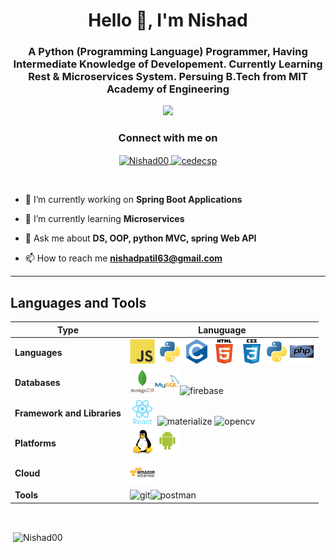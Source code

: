 <h1 align="center">Hello 👋, I'm Nishad</h1>

<h3 align="center">A Python (Programming Language) Programmer, Having Intermediate Knowledge of Developement. Currently Learning Rest &  Microservices System. Persuing B.Tech from MIT Academy of Engineering</h3>

<p align='center'>
  <a href="#"><img src="https://badges.pufler.dev/visits/Nishad00/Nishad00"></a>
</p>

<h3 align="center">Connect with me on</h3>
<p align="center">
  <a href="https://www.linkedin.com/in/nishad-patil-964631167/" target="blank">
    <img align="center" src="https://cdn.jsdelivr.net/npm/simple-icons@3.0.1/icons/linkedin.svg"     alt="Nishad00" height="30" width="40" />
  </a>
  <a href="https://www.hackerrank.com/cedecsp" target="blank">
    <img align="center" src="https://cdn.jsdelivr.net/npm/simple-icons@3.0.1/icons/hackerrank.svg" alt="cedecsp" height="30" width="40" />
  </a>
</p>

<br/>

- 🔭 I’m currently working on **Spring Boot Applications**

- 🌱 I’m currently learning **Microservices**

- 💬 Ask me about **DS, OOP, python MVC, spring Web API**

- 📫 How to reach me **nishadpatil63@gmail.com**

---

## Languages and Tools

**Type** | **Lanuguage**
--- | ---
**Languages** | <img src="https://raw.githubusercontent.com/devicons/devicon/master/icons/javascript/javascript-original.svg" alt="javascript" width="40" height="40"/> <img src="https://raw.githubusercontent.com/devicons/devicon/master/icons/python/python-original.svg" alt="python" width="40" height="40"/> <img src="https://raw.githubusercontent.com/devicons/devicon/master/icons/c/c-original.svg" alt="c" width="40" height="40"/> <img src="https://raw.githubusercontent.com/devicons/devicon/master/icons/html5/html5-original-wordmark.svg" alt="html5" width="40" height="40"/> <img src="https://raw.githubusercontent.com/devicons/devicon/master/icons/css3/css3-original-wordmark.svg" alt="css3" width="40" height="40"/><img src="https://raw.githubusercontent.com/devicons/devicon/master/icons/python/python-original.svg" alt="python" width="40" height="40"/><img src="https://raw.githubusercontent.com/devicons/devicon/master/icons/php/php-original.svg" alt="php" width="40" height="40"/>
**Databases** | <img src="https://raw.githubusercontent.com/devicons/devicon/master/icons/mongodb/mongodb-original-wordmark.svg" alt="mongodb" width="40" height="40"/><img src="https://raw.githubusercontent.com/devicons/devicon/master/icons/mysql/mysql-original-wordmark.svg" alt="mysql" width="40" height="40"/><img src="https://www.vectorlogo.zone/logos/firebase/firebase-icon.svg" alt="firebase" width="40" height="40"/>
**Framework and Libraries** | <img src="https://raw.githubusercontent.com/devicons/devicon/master/icons/react/react-original-wordmark.svg" alt="react" width="40" height="40"/>  <img src="https://raw.githubusercontent.com/prplx/svg-logos/5585531d45d294869c4eaab4d7cf2e9c167710a9/svg/materialize.svg" alt="materialize" width="40" height="40"/>    <img src="https://www.vectorlogo.zone/logos/opencv/opencv-icon.svg" alt="opencv" width="40" height="40"/> 
**Platforms** | <img src="https://raw.githubusercontent.com/devicons/devicon/master/icons/linux/linux-original.svg" alt="linux" width="40" height="40"/><img src="https://raw.githubusercontent.com/devicons/devicon/master/icons/android/android-original-wordmark.svg" alt="android" width="40" height="40"/> 
**Cloud** | <img src="https://raw.githubusercontent.com/devicons/devicon/master/icons/amazonwebservices/amazonwebservices-original-wordmark.svg" alt="aws" width="40" height="40"/>
**Tools** | <img src="https://www.vectorlogo.zone/logos/git-scm/git-scm-icon.svg" alt="git" width="40" height="40"/><img src="https://www.vectorlogo.zone/logos/getpostman/getpostman-icon.svg" alt="postman" width="40" height="40"/>  


<br/>

&nbsp;<img align="center" src="https://github-readme-stats.vercel.app/api?username=Nishad00&show_icons=true&locale=en&count_private=true" alt="Nishad00" /></p>
